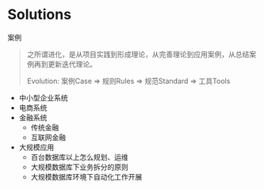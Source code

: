 # Solutions
案例

> 之所谓进化，是从项目实践到形成理论，从完善理论到应用案例，从总结案例再到更新迭代理论。
>
> Evolution: 案例Case => 规则Rules => 规范Standard => 工具Tools

- 中小型企业系统
- 电商系统
- 金融系统
  - 传统金融
  - 互联网金融
- 大规模应用
  - 百台数据库以上怎么规划、运维
  - 大规模数据库下业务拆分的原则
  - 大规模数据库环境下自动化工作开展